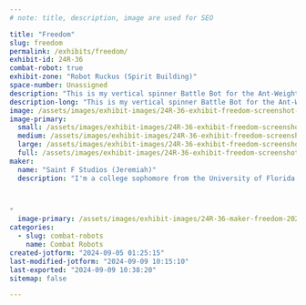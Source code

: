 ```yaml
---
# note: title, description, image are used for SEO

title: "Freedom"
slug: freedom
permalink: /exhibits/freedom/
exhibit-id: 24R-36
combat-robot: true
exhibit-zone: "Robot Ruckus (Spirit Building)"
space-number: Unassigned
description: "This is my vertical spinner Battle Bot for the Ant-Weight Pro bracket."
description-long: "This is my vertical spinner Battle Bot for the Ant-Weight Pro bracket. It's chassis is 3D printed and made from PolyMax PLA (Super-Strong). It uses a standard Brushless motor to spin the weapon and uses DC motors for it's drive. I'm controlling it with a Fly sky Rc remote and receiver. It's pretty durable and agile on account of small size but it lacks amour on the top."
image: /assets/images/exhibit-images/24R-36-exhibit-freedom-screenshot-2024-08-21-100431-large.png
image-primary: 
  small: /assets/images/exhibit-images/24R-36-exhibit-freedom-screenshot-2024-08-21-100431-small.png
  medium: /assets/images/exhibit-images/24R-36-exhibit-freedom-screenshot-2024-08-21-100431-medium.png
  large: /assets/images/exhibit-images/24R-36-exhibit-freedom-screenshot-2024-08-21-100431-large.png
  full: /assets/images/exhibit-images/24R-36-exhibit-freedom-screenshot-2024-08-21-100431-full.png
maker: 
  name: "Saint F Studios (Jeremiah)"
  description: "I'm a college sophomore from the University of Florida who's super passionate about Battle robotics. I enjoy combining creativity with innovation to develop new ideas, especially when those ideas include destroying competition!!

"
  image-primary: /assets/images/exhibit-images/24R-36-maker-freedom-20240419-194557-medium.jpg
categories: 
  - slug: combat-robots
    name: Combat Robots
created-jotform: "2024-09-05 01:25:15"
last-modified-jotform: "2024-09-09 10:15:10"
last-exported: "2024-09-09 10:38:20"
sitemap: false

---
```

